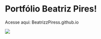 # Portfólio Beatriz Pires!
<p> Acesse aqui: BeatrizzPiress.github.io</p>
<img src="assets/Portfólio .png" />
